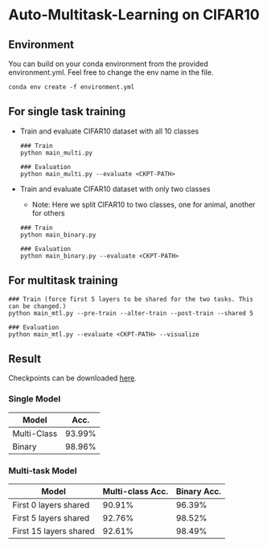 # Auto-Multitask-Learning on CIFAR10

## Environment
You can build on your conda environment from the provided environment.yml. Feel free to change the env name in the file.
```
conda env create -f environment.yml
```

## For single task training

 - Train and evaluate CIFAR10 dataset with all 10 classes
    ```
    ### Train
    python main_multi.py

    ### Evaluation
    python main_multi.py --evaluate <CKPT-PATH>
    ```
 
 - Train and evaluate CIFAR10 dataset with only two classes
    - Note: Here we split CIFAR10 to two classes, one for animal, another for others
    ```
    ### Train
    python main_binary.py

    ### Evaluation
    python main_binary.py --evaluate <CKPT-PATH>
    ```


## For multitask training

```
### Train (force first 5 layers to be shared for the two tasks. This can be changed.)
python main_mtl.py --pre-train --alter-train --post-train --shared 5

### Evaluation
python main_mtl.py --evaluate <CKPT-PATH> --visualize
```
 
## Result

Checkpoints can be downloaded [here](https://drive.google.com/drive/folders/1NJlXeACgj_geiC6xn9JdZ_mBD9qrN6Od?usp=share_link).

### Single Model

| Model             | Acc.        |
| ----------------- | ----------- |
| Multi-Class       | 93.99%      |
| Binary            | 98.96%      |


### Multi-task Model

| Model                  | Multi-class Acc. | Binary Acc. |
| ---------------------  | ---------------- | ----------- |
| First 0 layers shared  | 90.91%           | 96.39%      |
| First 5 layers shared  | 92.76%           | 98.52%      |
| First 15 layers shared | 92.61%           | 98.49%      |
